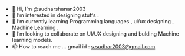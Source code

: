 - 👋 Hi, I’m @sudharshanan2003
- 👀 I’m interested in designing stuffs .
- 🌱 I’m currently learning Programming languages , ui/ux designing , Machine Learning .
- 💞️ I’m looking to collaborate on UI/UX designing and bulding Machine learning models. 
- 📫 How to reach me ... gmail id : s.sudhar2003@gmail.com

<!---
sudharshanan2003/sudharshanan2003 is a ✨ special ✨ repository because its `README.md` (this file) appears on your GitHub profile.
You can click the Preview link to take a look at your changes.
--->
